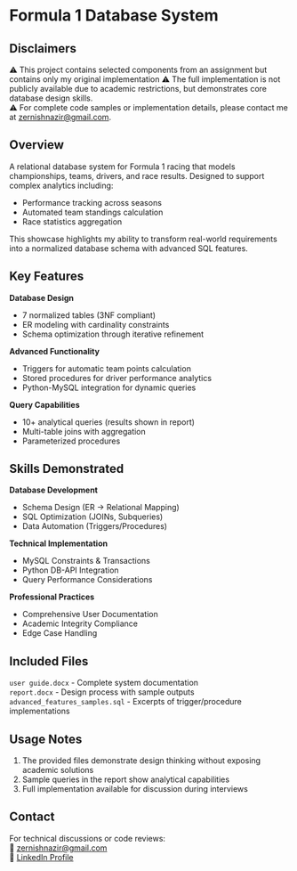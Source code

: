 # Formula 1 Database System

## Disclaimers
⚠️ This project contains selected components from an assignment but contains only my original implementation
⚠️ The full implementation is not publicly available due to academic restrictions, but demonstrates core database design skills.  
⚠️ For complete code samples or implementation details, please contact me at zernishnazir@gmail.com. 

## Overview
A relational database system for Formula 1 racing that models championships, teams, drivers, and race results. Designed to support complex analytics including:
- Performance tracking across seasons
- Automated team standings calculation
- Race statistics aggregation

This showcase highlights my ability to transform real-world requirements into a normalized database schema with advanced SQL features.

## Key Features
**Database Design**
- 7 normalized tables (3NF compliant)
- ER modeling with cardinality constraints
- Schema optimization through iterative refinement

**Advanced Functionality**
- Triggers for automatic team points calculation
- Stored procedures for driver performance analytics
- Python-MySQL integration for dynamic queries

**Query Capabilities**
- 10+ analytical queries (results shown in report)
- Multi-table joins with aggregation
- Parameterized procedures

## Skills Demonstrated
**Database Development**
- Schema Design (ER → Relational Mapping)
- SQL Optimization (JOINs, Subqueries)
- Data Automation (Triggers/Procedures)

**Technical Implementation**
- MySQL Constraints & Transactions
- Python DB-API Integration
- Query Performance Considerations

**Professional Practices**
- Comprehensive User Documentation
- Academic Integrity Compliance
- Edge Case Handling

## Included Files
`user guide.docx` - Complete system documentation  
`report.docx` - Design process with sample outputs  
`advanced_features_samples.sql` - Excerpts of trigger/procedure implementations  

## Usage Notes
1. The provided files demonstrate design thinking without exposing academic solutions
2. Sample queries in the report show analytical capabilities
3. Full implementation available for discussion during interviews

## Contact
For technical discussions or code reviews:  
📧 zernishnazir@gmail.com  
🔗 [LinkedIn Profile](https://www.linkedin.com/in/zernish-nazir-abb267258/)
